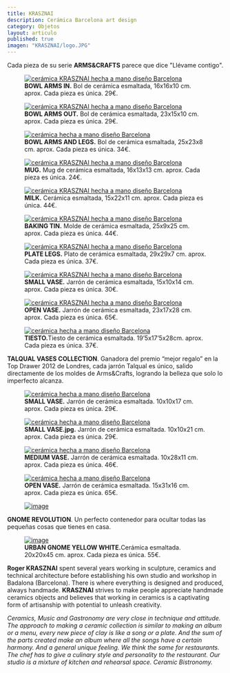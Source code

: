 ```yaml
---
title: KRASZNAI
description: Cerámica Barcelona art design
category: Objetos
layout: articulo
published: true
imagen: "KRASZNAI/logo.JPG"
---
```

Cada pieza de su serie **ARMS&CRAFTS** parece que dice "Llévame contigo".

<div class="figure-group">
<figure>
	<a href="/images/KRASZNAI/ARMSIN.jpg"><img src="/images/KRASZNAI/ARMSIN.jpg" alt="cerámica KRASZNAI hecha a mano diseño Barcelona"></a>
	<figcaption> <b>BOWL ARMS IN.</b> Bol de cerámica esmaltada, 16x16x10 cm. aprox. Cada pieza es única. 29€.</figcaption>
</figure>


<figure>
	<a href="/images/KRASZNAI/ARMSOUT.jpg"><img src="/images/KRASZNAI/ARMSOUT.jpg" alt="cerámica KRASZNAI hecha a mano diseño Barcelona"></a>
	<figcaption> <b>BOWL ARMS OUT.</b> Bol de cerámica esmaltada, 23x15x10 cm. aprox. Cada pieza es única. 29€.</figcaption>
</figure>


<figure>
	<a href="/images/KRASZNAI/ARMSANDLEGS.jpg"><img src="/images/KRASZNAI/ARMSANDLEGS.jpg" alt="cerámica hecha a mano diseño Barcelona"></a> 
	<figcaption> <b> BOWL ARMS AND LEGS.</b> Bol de cerámica esmaltada, 25x23x8 cm. aprox. Cada pieza es única. 34€. </figcaption>
</figure>


<figure>
	<a href="/images/KRASZNAI/MUG.jpg"><img src="/images/KRASZNAI/MUG.jpg" alt="cerámica KRASZNAI hecha a mano diseño Barcelona"></a> 
	<figcaption> <b>MUG.</b> Mug de cerámica esmaltada, 16x13x13 cm. aprox. Cada pieza es única. 24€. </figcaption>
</figure>


<figure>
	<a href="/images/KRASZNAI/MILK.jpg"><img src="/images/KRASZNAI/MILK.jpg" alt="cerámica KRASZNAI hecha a mano diseño Barcelona"></a> 
	<figcaption> <b>MILK.</b> Cerámica esmaltada, 15x22x11 cm. aprox. Cada pieza es única. 44€.</figcaption>
</figure>


<figure>
	<a href="/images/KRASZNAI/BAKING.jpg"><img src="/images/KRASZNAI/BAKING.jpg" alt="cerámica KRASZNAI hecha a mano diseño Barcelona"></a> 
	<figcaption> <b>BAKING TIN.</b> Molde de cerámica esmaltada, 25x9x25 cm. aprox. Cada pieza es única. 44€. </figcaption>
</figure>

<figure>
	<a href="/images/KRASZNAI/PLATELEGS.jpg"><img src="/images/KRASZNAI/PLATELEGS.jpg" alt="cerámica KRASZNAI hecha a mano diseño Barcelona"></a> 
	<figcaption> <b>PLATE LEGS.</b> Plato de cerámica esmaltada, 29x29x7 cm. aprox. Cada pieza es única. 37€.</figcaption>
</figure>

<figure>
	<a href="/images/KRASZNAI/SMALLVASE.jpg"><img src="/images/KRASZNAI/SMALLVASE.jpg" alt="cerámica KRASZNAI hecha a mano diseño Barcelona"></a> 
	<figcaption> <b>SMALL VASE.</b> Jarrón de cerámica esmaltada, 15x10x14 cm. aprox. Cada pieza es única. 30€. </figcaption>
</figure>

<figure>
	<a href="/images/KRASZNAI/OPENVASE.jpg"><img src="/images/KRASZNAI/OPENVASE.jpg" alt="cerámica KRASZNAI hecha a mano diseño Barcelona"></a> 
	<figcaption> <b>OPEN VASE.</b> Jarrón de cerámica esmaltada, 23x17x28 cm. aprox. Cada pieza es única. 65€. </figcaption>
</figure>

<figure>
	<a href="/images/KRASZNAI/TIESTO.jpg"><img src="/images/KRASZNAI/TIESTO.jpg" alt="cerámica hecha a mano diseño Barcelona"></a> 
	<figcaption><b>TIESTO.</b>Tiesto de cerámica esmaltada. 19’5x17’5x28cm. aprox. Cada pieza es única. 37€. </figcaption>
</figure>
</div>

**TALQUAL VASES COLLECTION**. Ganadora del  premio “mejor regalo” en la Top Drawer 2012 de Londres, cada jarrón Talqual es único, salido directamente de los moldes de Arms&Crafts, logrando la belleza que solo lo imperfecto alcanza.

<div class="figure-group">
<figure>
	<a href="/images/KRASZNAI/SMALLVASE2.jpg"><img src="/images/KRASZNAI/SMALLVASE2.jpg" alt="cerámica hecha a mano diseño Barcelona"></a> 
	<figcaption><b>SMALL VASE.</b> Jarrón de cerámica esmaltada. 10x10x17 cm. aprox. Cada pieza es única. 29€. </figcaption>
</figure>

<figure>
	<a href="/images/KRASZNAI/SMALLVASE3.jpg"><img src="/images/KRASZNAI/SMALLVASE3.jpg " alt="cerámica hecha a mano diseño Barcelona"></a> 
	<figcaption><b>SMALL VASE.jpg.</b> Jarrón de cerámica esmaltada. 10x10x21 cm. aprox. Cada pieza es única. 29€. </figcaption>
</figure>

<figure>
	<a href="/images/KRASZNAI/MEDIUMVASE.jpg"><img src="/images/KRASZNAI/MEDIUMVASE.jpg" alt="cerámica hecha a mano diseño Barcelona"></a> 
	<figcaption><b>MEDIUM VASE.</b> Jarrón de cerámica esmaltada. 10x28x11 cm. aprox. Cada pieza es única. 46€. </figcaption>
</figure>

<figure>
	<a href="/images/KRASZNAI/OPENVASE2.jpg"><img src="/images/KRASZNAI/OPENVASE2.jpg" alt="cerámica hecha a mano diseño Barcelona"></a> 
	<figcaption><b>OPEN VASE.</b> Jarrón de cerámica esmaltada. 15x31x16 cm. aprox. Cada pieza es única. 65€. </figcaption>
</figure>
</div>

<figure>
	<a href="/images/KRASZNAI/TALQUAL.jpg"><img src="/images/KRASZNAI/TALQUAL.jpg" alt="image"></a>
</figure>


**GNOME REVOLUTION**. Un perfecto contenedor para ocultar todas las pequeñas cosas que tienes en casa.

<figure>
	<a href="/images/KRASZNAI/GNOME.jpg"><img src="/images/KRASZNAI/GNOME.jpg" alt="image"></a>
<figcaption><b>URBAN GNOME YELLOW WHITE.</b>Cerámica esmaltada. 20x20x45 cm. aprox. Cada pieza es única. 55€. </figcaption>
</figure>


**Roger KRASZNAI** spent several years working in sculpture, ceramics and technical architecture before establishing his own studio and workshop in Badalona (Barcelona). There is where everything is designed and produced, always handmade. **KRASZNAI** strives to make people appreciate handmade ceramics objects and believes that working in ceramics is a captivating form of artisanship with potential to unleash creativity.

_Ceramics, Music and Gastronomy are very close in technique and attitude. The approach to making a ceramic collection is similar to making an album or a menu, every new piece of clay is like a song or a plate. And the sum of the parts created make an album where all the songs have a certain harmony. And a general unique feeling. We think the same for restaurants. The chef has to give a culinary style and personality to the restaurant. Our studio is a mixture of kitchen and rehearsal space. Ceramic Bistronomy._
